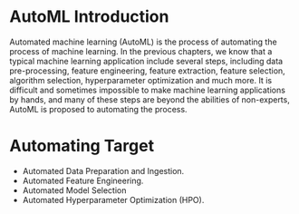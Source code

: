 # AutoML Introduction

Automated machine learning (AutoML) is the process of automating the process of machine learning. In the previous chapters, we know that a typical machine learning application include several steps, including data pre-processing, feature engineering, feature extraction, feature selection, algorithm selection, hyperparameter optimization and much more. It is difficult and sometimes impossible to make machine learning applications by hands, and many of these steps are beyond the abilities of non-experts, AutoML is proposed to automating the process. 

# Automating Target

* Automated Data Preparation and Ingestion.
* Automated Feature Engineering.
* Automated Model Selection
* Automated Hyperparameter Optimization (HPO).
